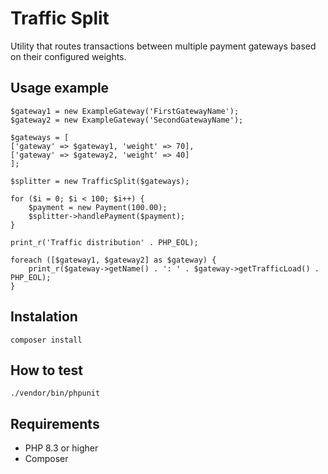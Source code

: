 # Traffic Split

Utility that routes transactions between multiple payment gateways based on their configured weights.

## Usage example

```
$gateway1 = new ExampleGateway('FirstGatewayName');
$gateway2 = new ExampleGateway('SecondGatewayName');

$gateways = [
['gateway' => $gateway1, 'weight' => 70],
['gateway' => $gateway2, 'weight' => 40]
];

$splitter = new TrafficSplit($gateways);

for ($i = 0; $i < 100; $i++) {
    $payment = new Payment(100.00);
    $splitter->handlePayment($payment);
}

print_r('Traffic distribution' . PHP_EOL);

foreach ([$gateway1, $gateway2] as $gateway) {
    print_r($gateway->getName() . ': ' . $gateway->getTrafficLoad() . PHP_EOL);
}

```


## Instalation

```
composer install
```
## How to test

```
./vendor/bin/phpunit
```

## Requirements

- PHP 8.3 or higher
- Composer